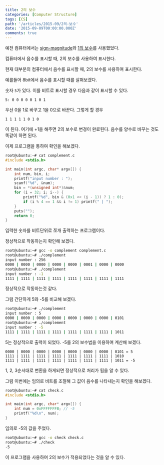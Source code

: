 ```yaml
---
title: 2의 보수
categories: [Computer Structure]
tags: [CS]
path: '/articles/2015-09/2의-보수'
date: '2015-09-09T00:00:00.000Z'
comments: true
---
```


예전 컴퓨터에서는 [sign-magnitude](/articles/2015-09/sign-magnitude)와 [1의 보수](articles/2015-09/Ones-complement)를 사용했었다.

컴퓨터에서 음수를 표시할 때, 2의 보수를 사용하여 표시한다.

현재 대부분의 컴퓨터에서 음수를 표시할 때, 2의 보수를 사용하여 표시한다.

예를들어 8bit에서 음수를 표시할 때를 살펴보겠다.

숫자 `5`가 있다. 이를 비트로 표시할 경우 다음과 같이 표시할 수 있다.

```
5: 0 0 0 0 0 1 0 1
```

우선 0을 1로 바꾸고 1을 0으로 바꾼다. 그렇게 할 경우

```
1 1 1 1 1 0 1 0
```

이 된다. 여기에 +1을 해주면 2의 보수로 변경이 완료된다. 음수를 양수로 바꾸는 것도 똑같이 하면 된다.

이제 프로그램을 통하여 확인을 해보겠다.

```c
root@ubuntu:~# cat complement.c
#include <stdio.h>

int main(int argc, char* argv[]) {
    int num, bin, i;
    printf("input number : ");
    scanf("%d", &num);
    bin = *(unsigned int*)&num;
    for (i = 32; i; i--) {
        printf("%d", bin & (0x1 << (i - 1)) ? 1 : 0);
        if (i % 4 == 1 && i != 1) printf(" | ");
    }
    puts("");
    return 0;
}
```

입력한 숫자를 비트단위로 쪼개 출력하는 프로그램이다.

정상적으로 작동하는지 확인해 보겠다.

```bash
root@ubuntu:~# gcc -o complement complement.c
root@ubuntu:~# ./complement
input number : 256
0000 | 0000 | 0000 | 0000 | 0000 | 0001 | 0000 | 0000
root@ubuntu:~# ./complement
input number : -1
1111 | 1111 | 1111 | 1111 | 1111 | 1111 | 1111 | 1111
```

정상적으로 작동하는것 같다.

그럼 간단하게 5와 -5를 비교해 보겠다.

```bash
root@ubuntu:~# ./complement
input number : 5
0000 | 0000 | 0000 | 0000 | 0000 | 0000 | 0000 | 0101
root@ubuntu:~# ./complement
input number : -5
1111 | 1111 | 1111 | 1111 | 1111 | 1111 | 1111 | 1011
```

5는 정상적으로 출력이 되었다. -5를 2의 보수법을 이용하여 계산해 보겠다.

```
0000 | 0000 | 0000 | 0000 | 0000 | 0000 | 0000 | 0101 = 5
1111 | 1111 | 1111 | 1111 | 1111 | 1111 | 1111 | 1010
1111 | 1111 | 1111 | 1111 | 1111 | 1111 | 1111 | 1011 = -5
```

1, 2, 3순서대로 변환을 하게되면 정상적으로 처리가 됨을 알 수 있다.

그럼 이번에는 임의로 비트를 조절해 그 값이 음수를 나타내는지 확인을 해보겠다.

```c
root@ubuntu:~# cat check.c
#include <stdio.h>

int main(int argc, char* argv[]) {
    int num = 0xFFFFFFFB; // -5
    printf("%d\n", num);
}
```

임의로 -5의 값을 주었다.

```bash
root@ubuntu:~# gcc -o check check.c
root@ubuntu:~# ./check
-5
```

이 프로그램을 사용하여 2의 보수가 적용되었다는 것을 알 수 있다.

